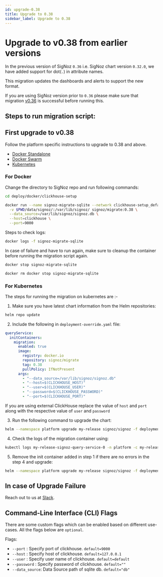 ```yaml
---
id: upgrade-0.38
title: Upgrade to 0.38
sidebar_label: Upgrade to 0.38
---
```


# Upgrade to v0.38 from earlier versions

In the previous version of SigNoz `0.36` i.e. SigNoz chart version `0.32.0`, we have added support for dot(`.`) in attribute names.

This migration updates the dashboards and alerts to support the new format.

If you are using SigNoz version prior to `0.36` please make sure that migration [v0.36](/docs/operate/migration/upgrade-0.36.md) is successful before running this.

## Steps to run migration script:

## First upgrade to v0.38

Follow the platform specific instructions to upgrade to 0.38 and above.

- [Docker Standalone](https://signoz.io/docs/operate/docker-standalone/#upgrade)
- [Docker Swarm](https://signoz.io/docs/operate/docker-swarm/#upgrade)
- [Kubernetes](https://signoz.io/docs/operate/kubernetes/#upgrade)


### For Docker

Change the directory to SigNoz repo and run following commands:

```bash
cd deploy/docker/clickhouse-setup
```

```bash
docker run --name signoz-migrate-sqlite --network clickhouse-setup_default -it \
  -v $PWD/data/signoz/:/var/lib/signoz/ signoz/migrate:0.38 \
  --data_source=/var/lib/signoz/signoz.db \
  --host=clickhouse \
  --port=9000
```

Steps to check logs:

```bash
docker logs -f signoz-migrate-sqlite
```

In case of failure and have to run again, make sure to cleanup the container before running the migration script again.

```bash
docker stop signoz-migrate-sqlite

docker rm docker stop signoz-migrate-sqlite
```


### For Kubernetes

The steps for running the migration on kubernetes are :- 
1. Make sure you have latest chart information from the
  Helm repositories:

  ```bash
  helm repo update
  ```

2. Include the following in `deployment-override.yaml` file:
  
  ```yaml
  queryService:
    initContainers:
      migration:
        enabled: true
        image:
          registry: docker.io
          repository: signoz/migrate
          tag: 0.38
          pullPolicy: IfNotPresent
        args:
          - "--data_source=/var/lib/signoz/signoz.db"
          - "--host=$(CLICKHOUSE_HOST)"
          - "--user=$(CLICKHOUSE_USER)"
          - "--password=$(CLICKHOUSE_PASSWORD)"
          - "--port=$(CLICKHOUSE_PORT)"
  ```

  If you are using external ClickHouse replace the value of `host` and `port` along with the respective value of `user` and `password`

3. Run the following command to upgrade the chart:
  ```bash
  helm --namespace platform upgrade my-release signoz/signoz -f deployment-override.yaml
  ```
4. Check the logs of the migration container using:
  ```bash
  kubectl logs my-release-signoz-query-service-0 -n platform -c my-release-signoz-query-service-migration
  ```
5. Remove the init container added in step 1 if there are no errors in the step 4 and upgrade:
  ```bash
  helm --namespace platform upgrade my-release signoz/signoz -f deployment-override.yaml
  ``` 


## In case of Upgrade Failure

Reach out to us at [Slack](https://signoz.io/slack).

## Command-Line Interface (CLI) Flags

There are some custom flags which can be enabled based on different use-cases.
All the flags below are `optional`.

Flags:

- `--port` : Specify port of clickhouse. `default=9000`
- `--host` : Specify host of clickhouse. `default=127.0.0.1`
- `--user` : Specify user name of clickhouse. `default=default`
- `--password` : Specify password of clickhouse. `default=""`
- `--data_source`: Data Source path of sqlite db. `default="db"`